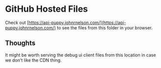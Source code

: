 # GitHub Hosted Files
Check out [https://api-puppy.johnrnelson.com/](https://api-puppy.johnrnelson.com/) to see the files from 
this folder in your browser.


## Thoughts
It might be worth serving the debug ui client files from 
this location in case we don't like the CDN thing. 
